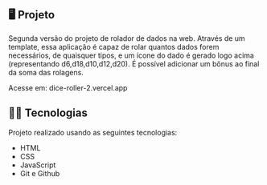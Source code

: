 ## 🖥️ Projeto

Segunda versão do projeto de rolador de dados na web. Através de um template, essa aplicação é capaz de rolar quantos dados forem necessários, de quaisquer tipos, e um ícone do dado é gerado logo acima (representando d6,d18,d10,d12,d20). É  possível adicionar um bônus ao final da soma das rolagens.

Acesse em: dice-roller-2.vercel.app

## 👨‍💻 Tecnologias
Projeto realizado usando as seguintes tecnologias:

- HTML
- CSS
- JavaScript
- Git e Github
